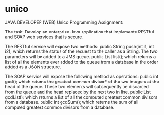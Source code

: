 # unico
JAVA DEVELOPER (WEB)
Unico Programming Assignment:

The task:
Develop an enterprise Java application that implements RESTful and SOAP web services that is secure.

The RESTful service will expose two methods:
public String push(int i1, int i2);
which returns the status of the request to the caller as a String. The two parameters will be added to a JMS queue.
public List<Integer> list();
which returns a list of all the elements ever added to the queue from a database in the order added as a JSON structure. 

The SOAP service will expose the following method as operations:
public int gcd();
which returns the greatest common divisor* of the two integers at the head of the queue. These two elements will subsequently be discarded from the queue and the head replaced by the next two in line.
public List<Integer> gcdList();
which returns a list of all the computed greatest common divisors from a database. 
public int gcdSum();
which returns the sum of all computed greatest common divisors from a database.
